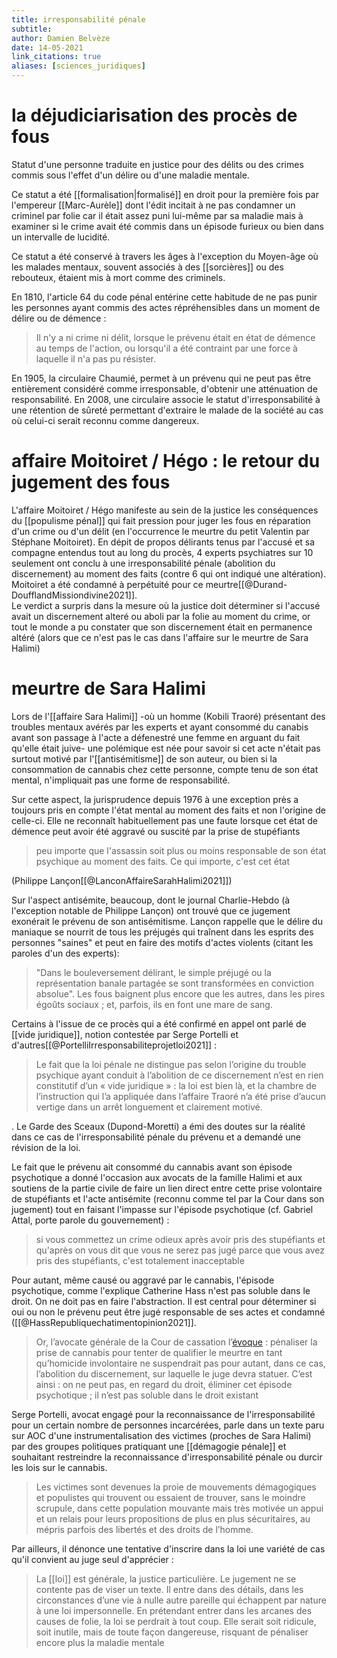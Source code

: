 ```yaml
---
title: irresponsabilité pénale
subtitle:
author: Damien Belvèze
date: 14-05-2021
link_citations: true
aliases: [sciences_juridiques]
---
```


# la déjudiciarisation des procès de fous

Statut d'une personne traduite en justice pour des délits ou des crimes commis sous l'effet d'un délire ou d'une maladie mentale. 

Ce statut a été [[formalisation|formalisé]] en droit pour la première fois par l'empereur [[Marc-Aurèle]] dont l'édit incitait à ne pas condamner un criminel par folie car il était assez puni lui-même par sa maladie mais à examiner si le crime avait été commis dans un épisode furieux ou bien dans un intervalle de lucidité. 

Ce statut a été conservé à travers les âges à l'exception du Moyen-âge où les malades mentaux, souvent associés à des [[sorcières]] ou des rebouteux, étaient mis à mort comme des criminels.

En 1810, l'article 64 du code pénal entérine cette habitude de ne pas punir les personnes ayant commis des actes répréhensibles dans un moment de délire  ou de démence : 

>Il n'y a ni crime ni délit, lorsque le prévenu était en état de démence au temps de l'action, ou lorsqu'il a été contraint par une force à laquelle il n'a pas pu résister. 

En 1905, la circulaire Chaumié, permet à un prévenu qui ne peut pas être entièrement considéré comme irresponsable, d'obtenir une atténuation de responsabilité. 
En 2008, une circulaire associe le statut d'irresponsabilité à une rétention de sûreté permettant d'extraire le malade de la société au cas où celui-ci serait reconnu comme dangereux. 

# affaire Moitoiret / Hégo : le retour du jugement des fous

L'affaire Moitoiret / Hégo manifeste au sein de la justice les conséquences du [[populisme pénal]] qui fait pression pour juger les fous en réparation d'un crime ou d'un délit (en l'occurrence le meurtre du petit Valentin par Stéphane Moitoiret). En dépit de propos délirants tenus par l'accusé et sa compagne entendus tout au long du procès, 4 experts psychiatres sur 10 seulement ont conclu à une irresponsabilité pénale (abolition du discernement) au moment des faits (contre 6 qui ont indiqué une altération). Moitoiret a été condamné à perpétuité pour ce meurtre[[@Durand-DoufflandMissiondivine2021]].  
Le verdict a surpris dans la mesure où la justice doit déterminer si l'accusé avait un discernement alteré ou aboli par la folie au moment du crime, or tout le monde a pu constater que son discernement était en permanence altéré (alors que ce n'est pas le cas dans l'affaire sur le meurtre de Sara Halimi)

# meurtre de Sara Halimi

Lors de l'[[affaire Sara Halimi]] -où un homme (Kobili Traoré) présentant des troubles mentaux avérés par les experts et ayant consommé du canabis avant son passage à l'acte a défenestré une femme en arguant du fait qu'elle était juive- une polémique est née pour savoir si cet acte n'était pas surtout motivé par l'[[antisémitisme]] de son auteur, ou bien si la consommation de cannabis chez cette personne, compte tenu de son état mental, n'impliquait pas une forme de responsabilité. 

Sur cette aspect, la jurisprudence depuis 1976 à une exception près a toujours pris en compte l'état mental au moment des faits et non l'origine de celle-ci. Elle ne reconnaît habituellement pas une faute lorsque cet état de démence peut avoir été aggravé ou suscité par la prise de stupéfiants

>peu importe que l'assassin soit plus ou moins responsable de son état psychique au moment des faits. Ce qui importe, c'est cet état

(Philippe Lançon[[@LanconAffaireSarahHalimi2021]])

Sur l'aspect antisémite, beaucoup, dont le journal Charlie-Hebdo (à l'exception notable de Philippe Lançon) ont trouvé que ce jugement exonérait le prévenu de son antisémitisme. Lançon rappelle que le délire du maniaque se nourrit de tous les préjugés qui traînent dans les esprits des personnes "saines" et peut en faire des motifs d'actes violents (citant les paroles d'un des experts): 

>"Dans le bouleversement délirant, le simple préjugé ou la représentation banale partagée se sont transformées en conviction absolue". Les fous baignent plus encore que les autres, dans les pires égoûts sociaux ; et, parfois, ils en font une mare de sang.


Certains à l'issue de ce procès qui a été confirmé en appel ont parlé de [[vide juridique]], notion contestée par Serge Portelli et d'autres[[@PortelliIrresponsabiliteprojetloi2021]] : 

>Le fait que la loi pénale ne distingue pas selon l’origine du trouble psychique ayant conduit à l’abolition de ce discernement n’est en rien constitutif d’un « vide juridique » : la loi est bien là, et la chambre de l’instruction qui l’a appliquée dans l’affaire Traoré n’a été prise d’aucun vertige dans un arrêt longuement et clairement motivé.

. Le Garde des Sceaux (Dupond-Moretti) a émi des doutes sur la réalité dans ce cas de l'irresponsabilité pénale du prévenu et a demandé une révision de la loi. 

Le fait que le prévenu ait consommé du cannabis avant son épisode psychotique a donné l'occasion aux avocats de la famille Halimi et aux soutiens de la partie civile de faire un lien direct entre cette prise volontaire de stupéfiants et l'acte antisémite (reconnu comme tel par la Cour dans son jugement) tout en faisant l'impasse sur l'épisode psychotique (cf. Gabriel Attal, porte parole du gouvernement) : 

> si vous commettez un crime odieux après avoir pris des stupéfiants et qu'après on vous dit que vous ne serez pas jugé parce que vous avez pris des stupéfiants, c'est totalement inacceptable

Pour autant, même causé ou aggravé par le cannabis, l'épisode psychotique, comme l'explique Catherine Hass n'est pas soluble dans le droit. On ne doit pas en faire l'abstraction. Il est central pour déterminer si oui ou non le prévenu peut être jugé responsable de ses actes et condamné ([[@HassRepubliquechatimentopinion2021]]. 

> Or, l’avocate générale de la Cour de cassation l’[évoque](https://www.courdecassation.fr/IMG/2021-04-14_avisoral_20-80.135.pdf) : pénaliser la prise de cannabis pour tenter de qualifier le meurtre en tant qu’homicide involontaire ne suspendrait pas pour autant, dans ce cas, l’abolition du discernement, sur laquelle le juge devra statuer. C’est ainsi : on ne peut pas, en regard du droit, éliminer cet épisode psychotique ; il n’est pas soluble dans le droit existant

Serge Portelli, avocat engagé pour la reconnaissance de l'irresponsabilité pour un certain nombre de personnes incarcérées, parle dans un texte paru sur AOC d'une instrumentalisation des victimes (proches de Sara Halimi) par des groupes politiques pratiquant une [[démagogie pénale]] et souhaitant restreindre la reconnaissance d'irresponsabilité pénale ou durcir les lois sur le cannabis. 

>Les victimes sont devenues la proie de mouvements démagogiques et populistes qui trouvent ou essaient de trouver, sans le moindre scrupule, dans cette population mouvante mais très motivée un appui et un relais pour leurs propositions de plus en plus sécuritaires, au mépris parfois des libertés et des droits de l’homme.

Par ailleurs, il dénonce une tentative d'inscrire dans la loi une variété de cas qu'il convient au juge seul d'apprécier : 

>La [[loi]] est générale, la justice particulière. Le jugement ne se contente pas de viser un texte. Il entre dans des détails, dans les circonstances d’une vie à nulle autre pareille qui échappent par nature à une loi impersonnelle.
  En prétendant entrer dans les arcanes des causes de folie, la loi se perdrait à tout coup. Elle serait soit ridicule, soit inutile, mais de toute façon dangereuse, risquant de pénaliser encore plus la maladie mentale

